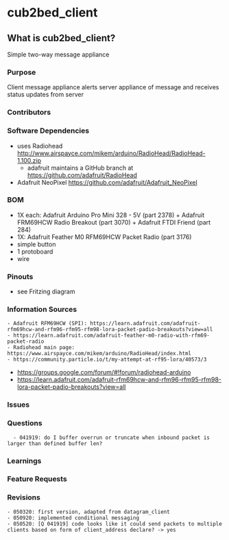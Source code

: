 # cub2bed_client
## What is cub2bed_client? 
Simple two-way message appliance

### Purpose
Client message appliance alerts server appliance of message and receives status updates from server

### Contributors

### Software Dependencies
  - uses Radiohead http://www.airspayce.com/mikem/arduino/RadioHead/RadioHead-1.100.zip
    - adafruit maintains a GitHub branch at https://github.com/adafruit/RadioHead
  - Adafruit NeoPixel https://github.com/adafruit/Adafruit_NeoPixel

### BOM
  - 1X each: Adafruit Arduino Pro Mini 328 - 5V (part 2378) + Adafruit FRM69HCW Radio Breakout (part 3070) + Adafruit FTDI Friend (part 284)
  - 1X: Adafruit Feather M0 RFM69HCW Packet Radio (part 3176)
  - simple button
  - 1 protoboard
  - wire

### Pinouts
  - see Fritzing diagram


### Information Sources
    - Adafruit RFM69HCW (SPI): https://learn.adafruit.com/adafruit-rfm69hcw-and-rfm96-rfm95-rfm98-lora-packet-padio-breakouts?view=all
    - https://learn.adafruit.com/adafruit-feather-m0-radio-with-rfm69-packet-radio
    - Radiohead main page: https://www.airspayce.com/mikem/arduino/RadioHead/index.html
    - https://community.particle.io/t/my-attempt-at-rf95-lora/40573/3
  - https://groups.google.com/forum/#!forum/radiohead-arduino
  - https://learn.adafruit.com/adafruit-rfm69hcw-and-rfm96-rfm95-rfm98-lora-packet-padio-breakouts?view=all

### Issues

### Questions
      - 041919: do I buffer overrun or truncate when inbound packet is larger than defined buffer len?

### Learnings

### Feature Requests
 
### Revisions
    - 050320: first version, adapted from datagram_client
    - 050920: implemented conditional messaging
    - 050520: [Q 041919] code looks like it could send packets to multiple clients based on form of client_address declare? -> yes